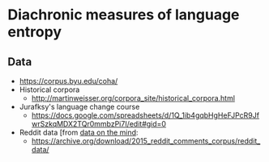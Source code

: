 # Diachronic measures of language entropy

Data
----
* https://corpus.byu.edu/coha/
* Historical corpora
	* http://martinweisser.org/corpora_site/historical_corpora.html
* Jurafksy's language change course 
	* https://docs.google.com/spreadsheets/d/1Q_1ib4gqbHgHeFJPcR9JfwrSzkqMDX2TQr0mmbzPi7I/edit#gid=0
* Reddit data [from [data on the mind](http://www.dataonthemind.org/data-resources/datasets]):
	+ https://archive.org/download/2015_reddit_comments_corpus/reddit_data/